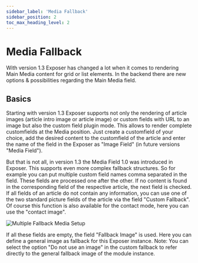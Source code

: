 ```yaml
---
sidebar_label: 'Media Fallback'
sidebar_position: 2
toc_max_heading_level: 2
---
```


# Media Fallback

<p class="lead">With version 1.3 Exposer has changed a lot when it comes to rendering Main Media content for grid or 
list elements. In the backend there are new options & possibilities regarding the Main Media field.</p>

## Basics
Starting with version 1.3 Exposer supports not only the rendering of article images (article intro image or article
image) or custom fields with URL to an image but also the custom field plugin mode. This allows to render complete
customfields at the Media position. Just create a customfield of your choice, add the desired content to the
customfield of the article and enter the name of the field in the Exposer as "Image Field" (in future versions
"Media Field").

But that is not all, in version 1.3 the Media Field 1.0 was introduced in Exposer. This supports even more complex fallback
structures. So for example you can put multiple custom field names comma separated in the field. These fields are processed
one after the other. If no content is found in the corresponding field of the respective article, the next field is
checked. If all fields of an article do not contain any information, you can use one of the two standard picture fields
of the article via the field "Custom Fallback". Of course this function is also available for the contact mode, here you
can use the "contact image".

<img src="/img/exposer/multiple-fallback-main-media.png" alt="Multiple Fallback Media Setup" className="bordered" />

If all these fields are empty, the field "Fallback Image" is used. Here you can define a general image as fallback for
this Exposer instance. Note: You can select the option "Do not use an image" in the custom fallback to refer directly to
the general fallback image of the module instance.